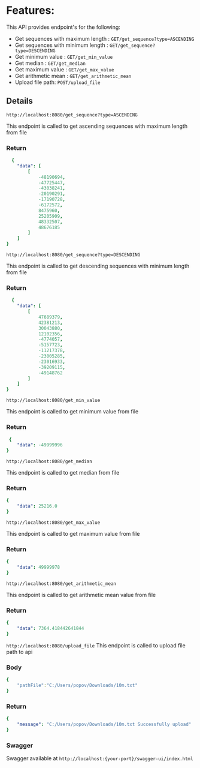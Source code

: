 # Features:
This API provides  endpoint's for the following:
* Get sequences with maximum length : `GET/get_sequence?type=ASCENDING`
* Get sequences with minimum length : `GET/get_sequence?type=DESCENDING`
* Get minimum value : `GET/get_min_value`
* Get median : `GET/get_median`
* Get maximum value : `GET/get_max_value`
* Get arithmetic mean : `GET/get_arithmetic_mean`
* Upload file path: `POST/upload_file`
## Details

`http://localhost:8080/get_sequence?type=ASCENDING`
 
 This endpoint  is called to get ascending sequences with maximum length from file 

### Return

```yaml
  {
    "data": [
        [
            -48190694,
            -47725447,
            -43038241,
            -20190291,
            -17190728,
            -6172572,
            8475960,
            25205909,
            48332507,
            48676185
        ]
    ]
}
```
`http://localhost:8080/get_sequence?type=DESCENDING`

This endpoint is called to get descending sequences with minimum length from file

### Return

```yaml
  {
    "data": [
        [
            47689379,
            42381213,
            30043880,
            12102356,
            -4774057,
            -5157723,
            -11217378,
            -23005285,
            -23016933,
            -39209115,
            -49148762
        ]
    ]
}
```
`http://localhost:8080/get_min_value`

This endpoint is called to get minimum value from file 

### Return

```yaml
 {
    "data": -49999996
}
```
`http://localhost:8080/get_median`

This endpoint is called to get median from file 

### Return

```yaml
{
    "data": 25216.0
}
```
`http://localhost:8080/get_max_value`

This endpoint is called to get maximum value  from file 

### Return

```yaml
{
    "data": 49999978
}
```
`http://localhost:8080/get_arithmetic_mean`

This endpoint is called to get arithmetic mean  value  from file 

### Return

```yaml
{
    "data": 7364.418442641844
}
```

`http://localhost:8080/upload_file`
This endpoint is called to upload file path to api 

### Body 

```yaml
{
    "pathFile":"C:/Users/popov/Downloads/10m.txt"
}
```

### Return

```yaml
{
    "message": "C:/Users/popov/Downloads/10m.txt Successfully upload"
}
```

### Swagger

Swagger available at `http://localhost:{your-port}/swagger-ui/index.html`
